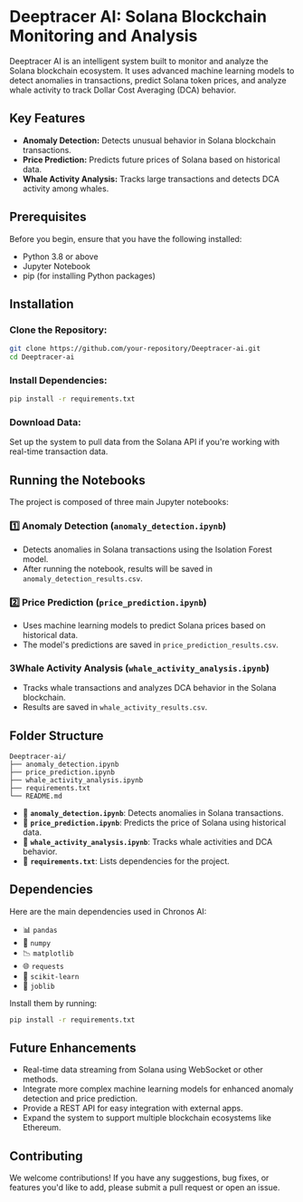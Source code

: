 # Deeptracer AI: Solana Blockchain Monitoring and Analysis

Deeptracer AI is an intelligent system built to monitor and analyze the Solana blockchain ecosystem. It uses advanced machine learning models to detect anomalies in transactions, predict Solana token prices, and analyze whale activity to track Dollar Cost Averaging (DCA) behavior.

## Key Features
- **Anomaly Detection:** Detects unusual behavior in Solana blockchain transactions.
- **Price Prediction:** Predicts future prices of Solana based on historical data.
- **Whale Activity Analysis:** Tracks large transactions and detects DCA activity among whales.

## Prerequisites
Before you begin, ensure that you have the following installed:
- Python 3.8 or above
- Jupyter Notebook
- pip (for installing Python packages)

## Installation
### Clone the Repository:
```sh
git clone https://github.com/your-repository/Deeptracer-ai.git
cd Deeptracer-ai
```

### Install Dependencies:
```sh
pip install -r requirements.txt
```

### Download Data:
Set up the system to pull data from the Solana API if you're working with real-time transaction data.

## Running the Notebooks
The project is composed of three main Jupyter notebooks:

### 1️⃣ Anomaly Detection (`anomaly_detection.ipynb`)
- Detects anomalies in Solana transactions using the Isolation Forest model.
- After running the notebook, results will be saved in `anomaly_detection_results.csv`.

### 2️⃣ Price Prediction (`price_prediction.ipynb`)
- Uses machine learning models to predict Solana prices based on historical data.
- The model's predictions are saved in `price_prediction_results.csv`.

### 3️Whale Activity Analysis (`whale_activity_analysis.ipynb`)
- Tracks whale transactions and analyzes DCA behavior in the Solana blockchain.
- Results are saved in `whale_activity_results.csv`.

## Folder Structure
```
Deeptracer-ai/
├── anomaly_detection.ipynb
├── price_prediction.ipynb
├── whale_activity_analysis.ipynb
├── requirements.txt
└── README.md
```
- 📜 **`anomaly_detection.ipynb`**: Detects anomalies in Solana transactions.
- 📜 **`price_prediction.ipynb`**: Predicts the price of Solana using historical data.
- 📜 **`whale_activity_analysis.ipynb`**: Tracks whale activities and DCA behavior.
- 📜 **`requirements.txt`**: Lists dependencies for the project.

## Dependencies
Here are the main dependencies used in Chronos AI:
- 📊 `pandas`
- 🔢 `numpy`
- 📉 `matplotlib`
- 🌐 `requests`
- 🧠 `scikit-learn`
- 💾 `joblib`

Install them by running:
```sh
pip install -r requirements.txt
```

## Future Enhancements
- Real-time data streaming from Solana using WebSocket or other methods.
- Integrate more complex machine learning models for enhanced anomaly detection and price prediction.
- Provide a REST API for easy integration with external apps.
- Expand the system to support multiple blockchain ecosystems like Ethereum.

## Contributing
We welcome contributions! If you have any suggestions, bug fixes, or features you'd like to add, please submit a pull request or open an issue.
